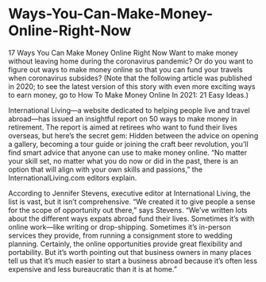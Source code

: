 # Ways-You-Can-Make-Money-Online-Right-Now
17 Ways You Can Make Money Online Right Now
Want to make money without leaving home during the coronavirus pandemic? Or do you want to figure out ways to make money online so that you can fund your travels when coronavirus subsides? (Note that the following article was published in 2020; to see the latest version of this story with even more exciting ways to earn money, go to How To Make Money Online In 2021: 21 Easy Ideas.)

International Living—a website dedicated to helping people live and travel abroad—has issued an insightful report on 50 ways to make money in retirement. The report is aimed at retirees who want to fund their lives overseas, but here’s the secret gem: Hidden between the advice on opening a gallery, becoming a tour guide or joining the craft beer revolution, you’ll find smart advice that anyone can use to make money online. “No matter your skill set, no matter what you do now or did in the past, there is an option that will align with your own skills and passions,” the InternationalLiving.com editors explain.

According to Jennifer Stevens, executive editor at International Living, the list is vast, but it isn’t comprehensive. “We created it to give people a sense for the scope of opportunity out there,” says Stevens. “We’ve written lots about the different ways expats abroad fund their lives. Sometimes it’s with online work—like writing or drop-shipping. Sometimes it’s in-person services they provide, from running a consignment store to wedding planning. Certainly, the online opportunities provide great flexibility and portability. But it’s worth pointing out that business owners in many places tell us that it’s much easier to start a business abroad because it’s often less expensive and less bureaucratic than it is at home.”
